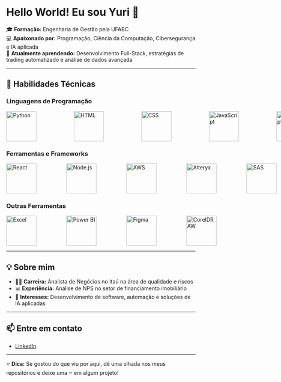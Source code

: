 # Hello World! Eu sou Yuri 👋

🎓 **Formação:** Engenharia de Gestão pela UFABC  
💻 **Apaixonado por:** Programação, Ciência da Computação, Cibersegurança e IA aplicada  
🌱 **Atualmente aprendendo:** Desenvolvimento Full-Stack, estratégias de trading automatizado e análise de dados avançada  

---

## 🚀 **Habilidades Técnicas**

### **Linguagens de Programação**
<div style="display: flex; gap: 80px;">
  <img src="https://cdn.jsdelivr.net/gh/devicons/devicon/icons/python/python-original.svg" alt="Python" width="80" height="80" style="margin-right: 20px"/>  
  <img src="https://cdn.jsdelivr.net/gh/devicons/devicon/icons/html5/html5-original.svg" alt="HTML" width="80" height="80" style="margin-right: 20px" />
  <img src="https://cdn.jsdelivr.net/gh/devicons/devicon/icons/css3/css3-original.svg" alt="CSS" width="80" height="80" style="margin-right: 20px"/>
  <img src="https://cdn.jsdelivr.net/gh/devicons/devicon/icons/javascript/javascript-original.svg" alt="JavaScript" width="80" height="80" style="margin-right: 20px"/>
  <img src="https://cdn.jsdelivr.net/gh/devicons/devicon/icons/typescript/typescript-original.svg" alt="TypeScript" width="80" height="80" style="margin-right: 20px"/>
  <img src="https://cdn.jsdelivr.net/gh/devicons/devicon/icons/c/c-original.svg" alt="C" width="80" height="80" style="margin-right: 20px"/>
</div>

### **Ferramentas e Frameworks**
<div style="display: flex; gap: 80px;">
  <img src="https://cdn.jsdelivr.net/gh/devicons/devicon/icons/react/react-original.svg" alt="React" width="80" height="80"/>
  <img src="https://cdn.jsdelivr.net/gh/devicons/devicon/icons/nodejs/nodejs-original.svg" alt="Node.js" width="80" height="80"/>
  <img src="https://upload.wikimedia.org/wikipedia/commons/9/93/Amazon_Web_Services_Logo.svg" alt="AWS" width="80" height="80"/>
  <img src="https://vectorseek.com/wp-content/uploads/2023/11/Alteryx-Icon-Logo-Vector.svg-.png" alt="Alteryx" width="80" height="80"/>
  <img src="https://logos-download.com/wp-content/uploads/2019/11/SAS_Institute_Inc._Logo.png" alt="SAS" width="80" height="80"/>
  <img src="https://cdn.jsdelivr.net/gh/devicons/devicon/icons/git/git-original.svg" alt="Git" width="80" height="80"/>
  <img src="https://img.icons8.com/ios-filled/50/000000/api.png" alt="ThunderClient" width="80" height="80"/>
</div>

### **Outras Ferramentas**
<div style="display: flex; gap: 80px;">
  <img src="https://img.icons8.com/color/48/000000/microsoft-excel-2019.png" alt="Excel" width="80" height="80"/>
  <img src="https://img.icons8.com/color/48/000000/power-bi.png" alt="Power BI" width="80" height="80"/>
  <img src="https://cdn.jsdelivr.net/gh/devicons/devicon/icons/figma/figma-original.svg" alt="Figma" width="80" height="80"/>
  <img src="https://img.icons8.com/color/48/000000/coreldraw.png" alt="CorelDRAW" width="80" height="80"/>
</div>

---

## 💡 **Sobre mim**
- 👨‍💻 **Carreira:** Analista de Negócios no Itaú na área de qualidade e riscos  
- 📊 **Experiência:** Análise de NPS no setor de financiamento imobiliário  
- 🤖 **Interesses:** Desenvolvimento de software, automação e soluções de IA aplicadas  

---

## 📫 **Entre em contato**
- [LinkedIn](https://linkedin.com/in/seu-perfil)  

---

⭐ **Dica:** Se gostou do que viu por aqui, dê uma olhada nos meus repositórios e deixe uma ⭐ em algum projeto!  

<!--
**yuribalboa/yuribalboa** is a ✨ _special_ ✨ repository because its `README.md` (this file) appears on your GitHub profile.

Here are some ideas to get you started:

- 🔭 I’m currently working on ...
- 🌱 I’m currently learning ...
- 👯 I’m looking to collaborate on ...
- 🤔 I’m looking for help with ...
- 💬 Ask me about ...
- 📫 How to reach me: ...
- 😄 Pronouns: ...
- ⚡ Fun fact: ...
-->
